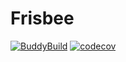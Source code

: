 # Frisbee
[![BuddyBuild](https://dashboard.buddybuild.com/api/statusImage?appID=5a0b7b13e25f530001b80d35&branch=master&build=latest)](https://dashboard.buddybuild.com/apps/5a0b7b13e25f530001b80d35/build/latest?branch=master) [![codecov](https://codecov.io/gh/Cultivr/Frisbee/branch/master/graph/badge.svg)](https://codecov.io/gh/Cultivr/Frisbee)
